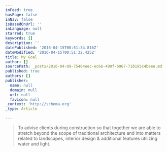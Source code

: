 ```yaml
---
inFeed: true
hasPage: false
inNav: false
isBasedOnUrl: ''
inLanguage: null
starred: true
keywords: []
description: ''
datePublished: '2016-04-15T00:51:34.816Z'
dateModified: '2016-04-15T00:51:32.425Z'
title: My Goal
author: []
sourcePath: _posts/2016-04-09-75464eec-ec66-499f-b967-71b195c4beee.md
published: true
authors: []
publisher:
  name: null
  domain: null
  url: null
  favicon: null
_context: 'http://schema.org'
_type: Article

---
```

> To advise clients during construction so that together we are able to stretch beyond the scope of traditional architecture and into matters related to landscapes, interior design & additional features utilizing water and light.